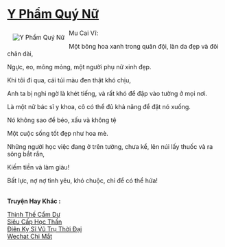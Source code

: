 <a href="https://truyentiki.com/y-pham-quy-nu.30356/" title="Y Phẩm Quý Nữ"><h1>Y Phẩm Quý Nữ</h1></a><div style="display:table"><img align="right" style="float: left; padding: 10px;" src="https://truyentiki.com/a/img/str/src/30356.jpg" alt="Y Phẩm Quý Nữ">Mu Cai Vĩ: <p></p> Một bông hoa xanh trong quân đội, làn da đẹp và đôi chân dài, <p></p> Ngực, eo, mông mỏng, một người phụ nữ xinh đẹp. <p></p> Khi tôi đi qua, cái túi màu đen thật khó chịu, <p></p> Anh ta bị nghi ngờ là khét tiếng, và rất khó để đập vào tường ở mọi nơi. <p></p> Là một nữ bác sĩ y khoa, cô có thể đủ khả năng để đặt nó xuống. <p></p> Nó không sao để béo, xấu và không tệ <p></p> Một cuộc sống tốt đẹp như hoa mè. <p></p> Những người học việc đang ở trên tường, chưa kể, lên núi lấy thuốc và ra sông bắt rắn, <p></p> Kiếm tiền và làm giàu! <p></p> Bất lực, nợ nợ tình yêu, khó chuộc, chỉ để có thể hứa!</div><p><br><b>Truyện Hay Khác :</b></p><a href="https://truyentiki.com/thinh-the-cam-du.30355/" alt="Thịnh Thế Cẩm Dư">Thịnh Thế Cẩm Dư</a><br/><a href="https://github.com/nownovels/top500/tree/master/truyenhay/33578/" alt="Siêu Cấp Học Thần">Siêu Cấp Học Thần</a><br/><a href="https://github.com/nownovels/truyenhay/tree/master/truyenhay/30498/README.md" alt="Điên Kỵ Sĩ Vũ Trụ Thời Đại">Điên Kỵ Sĩ Vũ Trụ Thời Đại</a><br/><a href="https://www.flickr.com/photos/188164041@N05/49949104231/" alt="Wechat Chi Mắt">Wechat Chi Mắt</a><br/>